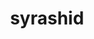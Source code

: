 ---
title: syrashid
github: https://github.com/syrashid
mode: dark
transition: 3s
archetype:
- Code
---